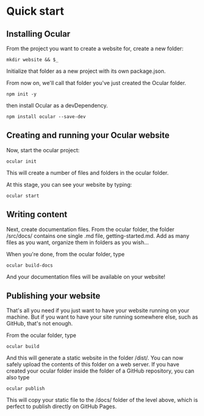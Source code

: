 # Quick start
## Installing Ocular
From the project you want to create a website for, create a new folder:

```
mkdir website && $_
```

Initialize that folder as a new project with its own package.json.

From now on, we'll call that folder you've just created the Ocular folder.

```
npm init -y
```

then install Ocular as a devDependency.

```
npm install ocular --save-dev
```

## Creating and running your Ocular website

Now, start the ocular project:

```
ocular init
```

This will create a number of files and folders in the ocular folder.

At this stage, you can see your website by typing:

```
ocular start
```

## Writing content

Next, create documentation files. From the ocular folder, the folder /src/docs/ contains one single .md file, getting-started.md. Add as many files as you want, organize them in folders as you wish...

When you're done, from the ocular folder, type

```
ocular build-docs
```

And your documentation files will be available on your website!

## Publishing your website

That's all you need if you just want to have your website running on your machine. But if you want to have your site running somewhere else, such as GitHub, that's not enough.

From the ocular folder, type

```
ocular build
```

And this will generate a static website in the folder /dist/. You can now safely upload the contents of this folder on a web server. If you have created your ocular folder inside the folder of a GitHub repository, you can also type

```
ocular publish
```

This will copy your static file to the /docs/ folder of the level above, which is perfect to publish directly on GitHub Pages.
